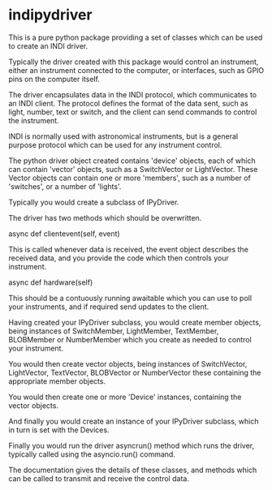 # indipydriver

This is a pure python package providing a set of classes which can be used to create an INDI driver.

Typically the driver created with this package would control an instrument, either an instrument connected to the computer, or interfaces, such as GPIO pins on the computer itself.

The driver encapsulates data in the INDI protocol, which communicates to an INDI client. The protocol defines the format of the data sent, such as light, number, text or switch, and the client can send commands to control the instrument.

INDI is normally used with astronomical instruments, but is a general purpose protocol which can be used for any instrument control.

The python driver object created contains 'device' objects, each of which can contain 'vector' objects, such as a SwitchVector or LightVector. These Vector objects can contain one or more 'members', such as a number of 'switches', or a number of 'lights'.

Typically you would create a subclass of IPyDriver.

The driver has two methods which should be overwritten.

async def clientevent(self, event)

This is called whenever data is received, the event object describes the received data, and you provide the code which then controls your instrument.

async def hardware(self)

This should be a contuously running awaitable which you can use to poll your instruments, and if required send updates to the client.

Having created your IPyDriver subclass, you would create member objects, being instances of SwitchMember, LightMember, TextMember, BLOBMember or NumberMember which you create as needed to control your instrument.

You would then create vector objects, being instances of SwitchVector, LightVector, TextVector, BLOBVector or NumberVector these containing the appropriate member objects.

You would then create one or more 'Device' instances, containing the vector objects.

And finally you would create an instance of your IPyDriver subclass, which in turn is set with the Devices.

Finally you would run the driver asyncrun() method which runs the driver, typically called using the asyncio.run() command.

The documentation gives the details of these classes, and methods which can be called to transmit and receive the control data.
